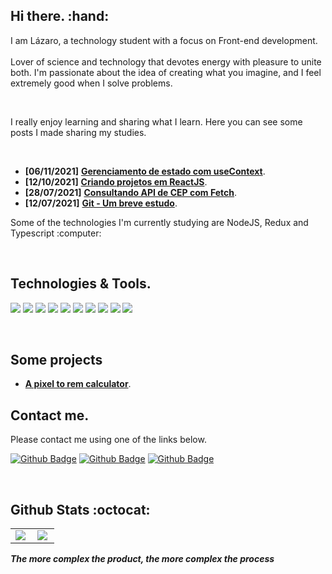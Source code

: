 

<h2> Hi there. :hand: </h2>

I am Lázaro, a technology student with a focus on Front-end development. 
<br>
<br> 
Lover of science and technology that devotes energy with pleasure to unite both. I'm passionate about the idea of creating what you imagine, and I feel extremely good when I solve problems.

<br>

I really enjoy learning and sharing what I learn. Here you can see some posts I made sharing my studies.

<br>

* **[06/11/2021]** [ **Gerenciamento de estado com useContext**](https://dev.to/lazarocontato/gerenciamento-de-estado-com-usecontext-11dn).<br>
* **[12/10/2021]** [ **Criando projetos em ReactJS**](https://dev.to/lazarocontato/criando-projetos-em-react-31pkn).<br>
* **[28/07/2021]** [ **Consultando API de CEP com Fetch**](https://dev.to/lazarocontato/consultado-api-de-cep-com-fetch-3h9b).<br>
* **[12/07/2021]** [ **Git - Um breve estudo**](https://dev.to/lazarocontato/git-um-breve-estudo-9gl).<br>


<p align="left"> Some of the technologies I'm currently studying are NodeJS, Redux and Typescript :computer: &nbsp; </p>
 
 <br>

<h2>Technologies & Tools.</h2>
<p align="left">
   <a><img src="https://img.shields.io/badge/JavaScript-323330?style=for-the-badge&logo=javascript&logoColor=F7DF1E"></img></a>
   <a><img src="https://img.shields.io/badge/TypeScript-007ACC?style=for-the-badge&logo=typescript&logoColor=white"></img></a>
   <a><img src="https://img.shields.io/badge/React-20232A?style=for-the-badge&logo=react&logoColor=61DAFB"></img></a>
   <a><img src="https://img.shields.io/badge/HTML5-E34F26?style=for-the-badge&logo=html5&logoColor=white"></img></a>
   <a><img src="https://img.shields.io/badge/CSS3-1572B6?style=for-the-badge&logo=css3&logoColor=white"></img></a>
   <a><img src="https://img.shields.io/badge/Node.js-339933?style=for-the-badge&logo=nodedotjs&logoColor=white"></img></a>
   <a><img src="https://img.shields.io/badge/Express.js-000000?style=for-the-badge&logo=express&logoColor=white"></img></a>
   <a><img src="https://img.shields.io/badge/Bootstrap-563D7C?style=for-the-badge&logo=bootstrap&logoColor=white"></img></a>
   <a><img src="https://img.shields.io/badge/Redux-593D88?style=for-the-badge&logo=redux&logoColor=white"></img></a>
   <a><img src="https://img.shields.io/badge/GitHub-100000?style=for-the-badge&logo=github&logoColor=white"></img></a>  
 </p>

<br>

<h2> Some projects </h2>

* [ **A pixel to rem calculator**](https://pixeltorem.netlify.app/).<br>



<h2> Contact me. </h2>
<p> Please contact me using one of the links below.

[![Github Badge](https://img.shields.io/badge/LinkedIn-0077B5?style=for-the-badge&logo=linkedin&logoColor=white)](https://www.linkedin.com/in/jos%C3%A9-l%C3%A1zaro-15a299156/)
[![Github Badge](https://img.shields.io/badge/Gmail-D14836?style=for-the-badge&logo=gmail&logoColor=white)](mailto:dev.jlazaro@gmail.com?subject=Ol%C3%A1,%20L%C3%A1zaro)
[![Github Badge](https://img.shields.io/badge/dev.to-0A0A0A?style=for-the-badge&logo=devdotto&logoColor=white)](https://dev.to/lazarocontato)

<br>

<h2> Github Stats :octocat: </h2>
<center>
<table>
  <tr>
    <td><img align="left" padding-right="10px" src=https://github-readme-stats.vercel.app/api?username=lazaro-contato&show_icons=true ></td>
    <td><img align="left" padding-right="10px" src=https://github-readme-stats.vercel.app/api/top-langs/?username=lazaro-contato&show_icons=true&layout=compact></td>
  </tr>  
</table>
</center>


***The more complex the product, the more complex the process***
